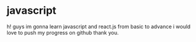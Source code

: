# javascript

h! guys im gonna learn javascript and react.js from basic to advance i would love to push my progress on github thank you.
